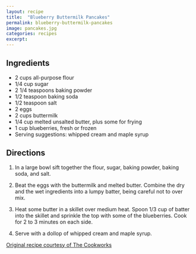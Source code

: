 ```yaml
---
layout: recipe
title:  "Blueberry Buttermilk Pancakes"
permalink: blueberry-buttermilk-pancakes
image: pancakes.jpg
categories: recipes
excerpt:
---
```




## Ingredients
* 2 cups all-purpose flour
* 1/4 cup sugar
* 2 1/4 teaspoons baking powder
* 1/2 teaspoon baking soda
* 1/2 teaspoon salt
* 2 eggs
* 2 cups buttermilk
* 1/4 cup melted unsalted butter, plus some for frying
* 1 cup blueberries, fresh or frozen
* Serving suggestions: whipped cream and maple syrup

## Directions
1. In a large bowl sift together the flour, sugar, baking powder, baking soda, and salt.

1. Beat the eggs with the buttermilk and melted butter. Combine the dry and the wet ingredients into a lumpy batter, being careful not to over mix.

1. Heat some butter in a skillet over medium heat. Spoon 1/3 cup of batter into the skillet and sprinkle the top with some of the blueberries. Cook for 2 to 3 minutes on each side.

1. Serve with a dollop of whipped cream and maple syrup.

[Original recipe courtesy of The Cookworks](http://www.foodnetwork.com/recipes/blueberry-buttermilk-pancakes-recipe2.html?oc=linkback)
